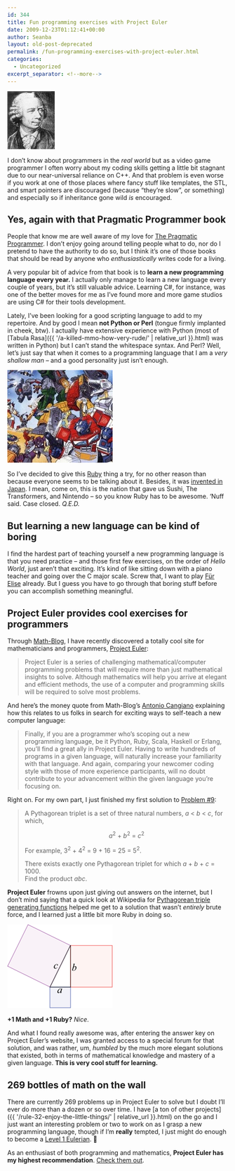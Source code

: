 ```yaml
---
id: 344
title: Fun programming exercises with Project Euler
date: 2009-12-23T01:12:41+00:00
author: Seanba
layout: old-post-deprecated
permalink: /fun-programming-exercises-with-project-euler.html
categories:
  - Uncategorized
excerpt_separator: <!--more-->
---
```

[<img class="sba-align-left" title="Leonhard Euler, master mathematician" alt="Leonhard Euler" src="/assets/wp-content/uploads/2009/12/euler.jpg" width="108" height="132" />](http://en.wikipedia.org/wiki/Leonhard_Euler)

I don’t know about programmers in the _real world_ but as a video game programmer I often worry about my coding skills getting a little bit stagnant due to our near-universal reliance on C++. And that problem is even worse if you work at one of those places where fancy stuff like templates, the STL, and smart pointers are discouraged (because “they’re slow”, or something) and especially so if inheritance gone wild _is_ encouraged.

<!--more-->

## Yes, again with that Pragmatic Programmer book

People that know me are well aware of my love for [The Pragmatic Programmer](http://pragprog.com/the-pragmatic-programmer). I don’t enjoy going around telling people what to do, nor do I pretend to have the authority to do so, but I think it’s one of those books that should be read by anyone who _enthusiastically_ writes code for a living.

A very popular bit of advice from that book is to **learn a new programming language every year.** I actually only manage to learn a new language every couple of years, but it’s still valuable advice. Learning C#, for instance, was one of the better moves for me as I’ve found more and more game studios are using C# for their tools development.

Lately, I’ve been looking for a good scripting language to add to my repertoire. And by good I mean **not Python or Perl** (tongue firmly implanted in cheek, btw). I actually have extensive experience with Python (most of [Tabula Rasa]({{ '/a-killed-mmo-how-very-rude/' | relative_url }}.html) was written in Python) but I can’t stand the whitespace syntax. And Perl? Well, let’s just say that when it comes to a programming language that I am a _very shallow man_ – and a good personality just isn’t enough.

<img class="sba-align-right" title="Transformers prove that Japan is cool" alt="Autobots and Decepticons fight" src="/assets/wp-content/uploads/2009/12/transformersareawesome.jpg" width="240" height="211" />

So I’ve decided to give this [Ruby](http://www.ruby-lang.org/en/) thing a try, for no other reason than because everyone seems to be talking about it. Besides, it was [invented in Japan](http://en.wikipedia.org/wiki/Yukihiro_Matsumoto). I mean, come on, this is the nation that gave us Sushi, The Transformers, and Nintendo – so you know Ruby has to be awesome. ‘Nuff said. Case closed. _Q.E.D._ 

## But learning a new language can be kind of boring

I find the hardest part of teaching yourself a new programming language is that you need practice – and those first few exercises, on the order of _Hello World_, just aren’t that exciting. It’s kind of like sitting down with a piano teacher and going over the C major scale. Screw that, I want to play [Für Elise](http://en.wikipedia.org/wiki/F%C3%BCr_Elise) already. But I guess you have to go through that boring stuff before you can accomplish something meaningful.

## Project Euler provides cool exercises for programmers

Through [Math-Blog](http://math-blog.com/2009/08/19/improve-your-math-and-programming-skills-with-project-euler/), I have recently discovered a totally cool site for mathematicians and programmers, [Project Euler](http://projecteuler.net/index.php?section=about):

> Project Euler is a series of challenging mathematical/computer programming problems that will require more than just mathematical insights to solve. Although mathematics will help you arrive at elegant and efficient methods, the use of a computer and programming skills will be required to solve most problems.

And here’s the money quote from Math-Blog’s [Antonio Cangiano](http://math-blog.com/about/) explaining how this relates to us folks in search for exciting ways to self-teach a new computer language:

> Finally, if you are a programmer who’s scoping out a new programming language, be it Python, Ruby, Scala, Haskell or Erlang, you’ll find a great ally in Project Euler. Having to write hundreds of programs in a given language, will naturally increase your familiarity with that language. And again, comparing your newcomer coding style with those of more experience participants, will no doubt contribute to your advancement within the given language you’re focusing on.

Right on. For my own part, I just finished my first solution to [Problem #9](http://projecteuler.net/index.php?section=problems&id=9):

> A Pythagorean triplet is a set of three natural numbers, <var>a</var> < <var>b</var> < <var>c</var>, for which, 
> 
> <p align="center">
>   <var>a</var><sup>2</sup> + <var>b</var><sup>2</sup> = <var>c</var><sup>2</sup>
> </p>
> 
> For example, 3<sup>2</sup> + 4<sup>2</sup> = 9 + 16 = 25 = 5<sup>2</sup>.
> 
> There exists exactly one Pythagorean triplet for which <var>a</var> + <var>b</var> + <var>c</var> = 1000.   
> Find the product <var>abc</var>.

**Project Euler** frowns upon just giving out answers on the internet, but I don’t mind saying that a quick look at Wikipedia for [Pythagorean triple generating functions](http://en.wikipedia.org/wiki/Pythagorean_triple#Generating_a_triple) helped me get to a solution that wasn’t _entirely_ brute force, and I learned just a little bit more Ruby in doing so.

<img class="sba-align-left" title="A cool way of visualizing the Pythagorean Theorem" alt="Pythagorean Theorem" src="/assets/wp-content/uploads/2009/12/pythagoreantheorem1.png" width="240" height="191" />

**+1 Math and +1 Ruby?** _Nice_.

 

And what I found really awesome was, after entering the answer key on Project Euler’s website, I was granted access to a special forum for that solution, and was rather, um, _humbled_ by the much more elegant solutions that existed, both in terms of mathematical knowledge and mastery of a given language. **This is very cool stuff for learning.**

## 269 bottles of math on the wall

There are currently 269 problems up in Project Euler to solve but I doubt I’ll ever do more than a dozen or so over time. I have [a ton of other projects]({{ '/rule-32-enjoy-the-little-things/' | relative_url }}.html) on the go and I just want an interesting problem or two to work on as I grasp a new programming language, though if I’m **really** tempted, I just might do enough to become a [Level 1 Eulerian](http://projecteuler.net/index.php?section=scores&level=1). 🙂 

As an enthusiast of both programming and mathematics, **Project Euler has my highest recommendation**. [Check them out](http://projecteuler.net/index.php?section=about).